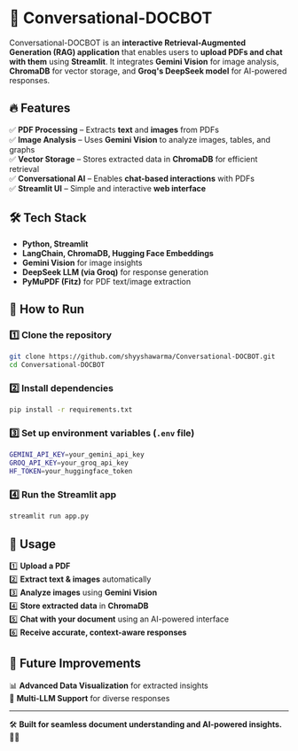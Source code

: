 # 🚀 Conversational-DOCBOT  

Conversational-DOCBOT is an **interactive Retrieval-Augmented Generation (RAG) application** that enables users to **upload PDFs and chat with them** using **Streamlit**. It integrates **Gemini Vision** for image analysis, **ChromaDB** for vector storage, and **Groq's DeepSeek model** for AI-powered responses.  


## 🔥 Features  

✅ **PDF Processing** – Extracts **text** and **images** from PDFs  
✅ **Image Analysis** – Uses **Gemini Vision** to analyze images, tables, and graphs  
✅ **Vector Storage** – Stores extracted data in **ChromaDB** for efficient retrieval  
✅ **Conversational AI** – Enables **chat-based interactions** with PDFs  
✅ **Streamlit UI** – Simple and interactive **web interface**  



## 🛠️ Tech Stack  

- **Python, Streamlit**  
- **LangChain, ChromaDB, Hugging Face Embeddings**  
- **Gemini Vision** for image insights  
- **DeepSeek LLM (via Groq)** for response generation  
- **PyMuPDF (Fitz)** for PDF text/image extraction  



## 🚀 How to Run  

### 1️⃣ Clone the repository  
```bash
git clone https://github.com/shyyshawarma/Conversational-DOCBOT.git  
cd Conversational-DOCBOT  
```  

### 2️⃣ Install dependencies  
```bash
pip install -r requirements.txt  
```  

### 3️⃣ Set up environment variables (`.env` file)  
```bash
GEMINI_API_KEY=your_gemini_api_key  
GROQ_API_KEY=your_groq_api_key  
HF_TOKEN=your_huggingface_token  
```  

### 4️⃣ Run the Streamlit app  
```bash
streamlit run app.py  
```  



## 📌 Usage  

1️⃣ **Upload a PDF**  
2️⃣ **Extract text & images** automatically  
3️⃣ **Analyze images** using **Gemini Vision**  
4️⃣ **Store extracted data** in **ChromaDB**  
5️⃣ **Chat with your document** using an AI-powered interface  
6️⃣ **Receive accurate, context-aware responses**  



## 🎯 Future Improvements  

📊 **Advanced Data Visualization** for extracted insights  
🤖 **Multi-LLM Support** for diverse responses  

---

🛠 **Built for seamless document understanding and AI-powered insights.** 🚀✨  
